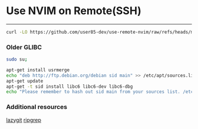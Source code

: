 # Use NVIM on Remote(SSH)
---
```bash
curl -LO https://github.com/user85-dev/use-remote-nvim/raw/refs/heads/main/setup-nvim.sh; chmod a+x setup-nvim.sh; ./setup-nvim.sh
```

### Older GLIBC
```bash
sudo su;

apt-get install usrmerge
echo "deb http://ftp.debian.org/debian sid main" >> /etc/apt/sources.list
apt-get update
apt-get -t sid install libc6 libc6-dev libc6-dbg
echo "Please remember to hash out sid main from your sources list. /etc/apt/sources.list"
```

### Additional resources
[lazygit](https://github.com/jesseduffield/lazygit?tab=readme-ov-file#debian-and-ubuntu)
[ripgrep](https://github.com/BurntSushi/ripgrep?tab=readme-ov-file#installation)
